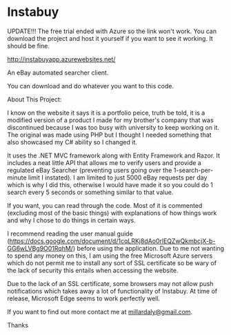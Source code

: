 # Instabuy

UPDATE!!! The free trial ended with Azure so the link won't work. You can download the project and host it yourself if you want to see it working. It should be fine.

http://instabuyapp.azurewebsites.net/

An eBay automated searcher client.

You can download and do whatever you want to this code.

About This Project:

I know on the website it says it is a portfolio peice, truth be told, it is a modified version of a product I made for my brother's company that was discontinued because I was too busy with university to keep working on it. The original was made using PHP but I thought I needed something that also showcased my C# ability so I changed it.

It uses the .NET MVC framework along with Entity Framework and Razor. It includes a neat little API that allows me to verify users and provide a regulated eBay Searcher (preventing users going over the 1-search-per-minute limit I instated). I am limited to just 5000 eBay requests per day which is why I did this, otherwise I would have made it so you could do 1 search every 5 seconds or something similar to that value.

If you want, you can read through the code. Most of it is commented (excluding most of the basic things) with explanations of how things work and why I chose to do things in certain ways.

I recommend reading the user manual guide (https://docs.google.com/document/d/1cqLRKj8dAo0rlEQZwQkmbcjX-b-GG6wLVBg9O01RqhM/) before 
using the application. Due to me not wanting to spend any money on this, I am using the free Microsoft Azure servers which do not 
permit me to install any sort of SSL certificate so be wary of the lack of security this entails when accessing the website.

Due to the lack of an SSL certificate, some browsers may not allow push notifications which takes away a lot of functionality of Instabuy. 
At time of release, Microsoft Edge seems to work perfectly well.

If you want to find out more contact me at millardaly@gmail.com.

Thanks
